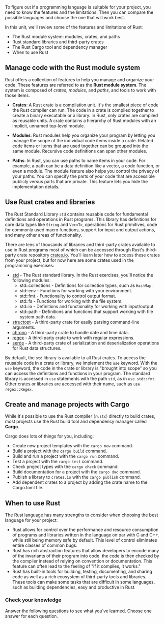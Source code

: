 To figure out if a programming language is suitable for your project, you need to know the features and the limitations. Then you can compare the possible languages and choose the one that will work best.

In this unit, we'll review some of the features and limitations of Rust:

- The Rust module system: modules, crates, and paths
- Rust standard libraries and third-party crates
- The Rust Cargo tool and dependency manager
- When to use Rust

## Manage code with the Rust module system

Rust offers a collection of features to help you manage and organize your code. These features are referred to as the **Rust module system**. The system is composed of *crates*, *modules*, and *paths*, and tools to work with those items.

- **Crates**: A Rust crate is a compilation unit. It's the smallest piece of code the Rust compiler can run. The code in a crate is compiled together to create a binary executable or a library. In Rust, only crates are compiled as reusable units. A crate contains a hierarchy of Rust modules with an implicit, unnamed top-level module.

- **Modules**: Rust modules help you organize your program by letting you manage the scope of the individual code items inside a crate. Related code items or items that are used together can be grouped into the same module. Recursive code definitions can span other modules.

- **Paths**: In Rust, you can use paths to name items in your code. For example, a path can be a data definition like a vector, a code function, or even a module. The module feature also helps you control the privacy of your paths. You can specify the parts of your code that are accessible publicly versus parts that are private. This feature lets you hide the implementation details.

## Use Rust crates and libraries

The Rust Standard Library `std` contains reusable code for fundamental definitions and operations in Rust programs. This library has definitions for core data types like `String` and `Vec<T>`, operations for Rust primitives, code for commonly used macro functions, support for input and output actions, and many other areas of functionality.

There are tens of thousands of libraries and third-party crates available to use in Rust programs most of which can be accessed through Rust's third-party crate repository [crates.io](https://crates.io). You'll learn later how to access these crates from your project, but for now here are some crates used in the programming exercises:

- [std](https://doc.rust-lang.org/std/) - The Rust standard library. In the Rust exercises, you'll notice the following modules:
  - std::collections - Definitions for collection types, such as `HashMap`.
  - std::env - Functions for working with your environment.
  - std::fmt - Functionality to control output format.
  - std::fs - Functions for working with the file system.
  - std::io - Definitions and functionality for working with input/output.
  - std::path - Definitions and functions that support working with file system path data.
- [structopt](https://crates.io/crates/structopt) - A third-party crate for easily parsing command-line arguments.
- [chrono](https://crates.io/crates/chrono) - A third-party crate to handle date and time data.
- [regex](https://crates.io/crates/regex) - A third-party crate to work with regular expressions. 
- [serde](https://crates.io/crates/serde) - A third-party crate of serialization and deserialization operations for Rust data structures.

By default, the `std` library is available to all Rust crates. To access the reusable code in a crate or library, we implement the `use` keyword. With the `use` keyword, the code in the crate or library is "brought into scope" so you can access the definitions and functions in your program. The standard library is accessed in `use` statements with the path `std`, as in `use std::fmt`. Other crates or libraries are accessed with their name, such as `use regex::Regex`.

## Create and manage projects with Cargo

While it's possible to use the Rust compiler (`rustc`) directly to build crates, most projects use the Rust build tool and dependency manager called **Cargo**.

Cargo does lots of things for you, including:

- Create new project templates with the `cargo new` command.
- Build a project with the `cargo build` command.
- Build and run a project with the `cargo run` command.
- Test a project with the `cargo test` command.
- Check project types with the `cargo check` command.
- Build documentation for a project with the `cargo doc` command.
- Publish a library to `crates.io` with the `cargo publish` command.
- Add dependent crates to a project by adding the crate name to the Cargo.toml file.

## When to use Rust

The Rust language has many strengths to consider when choosing the best language for your project:

- Rust allows for control over the performance and resource consumption of programs and libraries written in the language on par with C and C++, while still being memory safe by default. This level of control eliminates entire classes of common bugs.
- Rust has rich abstraction features that allow developers to encode many of the invariants of their program into code. the code is then checked by the compiler instead of relying on convention or documentation. This feature can often lead to the feeling of "if it compiles, it works."
- Rust has built-in tools for building, testing, documenting, and sharing code as well as a rich ecosystem of third-party tools and libraries. These tools can make some tasks that are difficult in some languages, such as building dependencies, easy and productive in Rust.


### Check your knowledge

Answer the following questions to see what you've learned. Choose one answer for each question.

